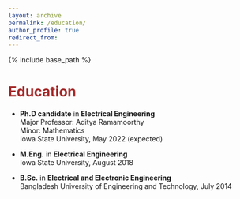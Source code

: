 ```yaml
---
layout: archive
permalink: /education/
author_profile: true
redirect_from:
---
```


{% include base_path %}

<span style="color:brown">**Education**</span>
======
* **Ph.D candidate** in **Electrical Engineering** <br /> Major Professor: Aditya Ramamoorthy <br /> Minor: Mathematics <br /> Iowa State University, May 2022 (expected)

* **M.Eng.** in **Electrical Engineering** <br /> Iowa State University, August 2018

* **B.Sc.** in **Electrical and Electronic Engineering** <br /> Bangladesh University of Engineering and Technology, July 2014

